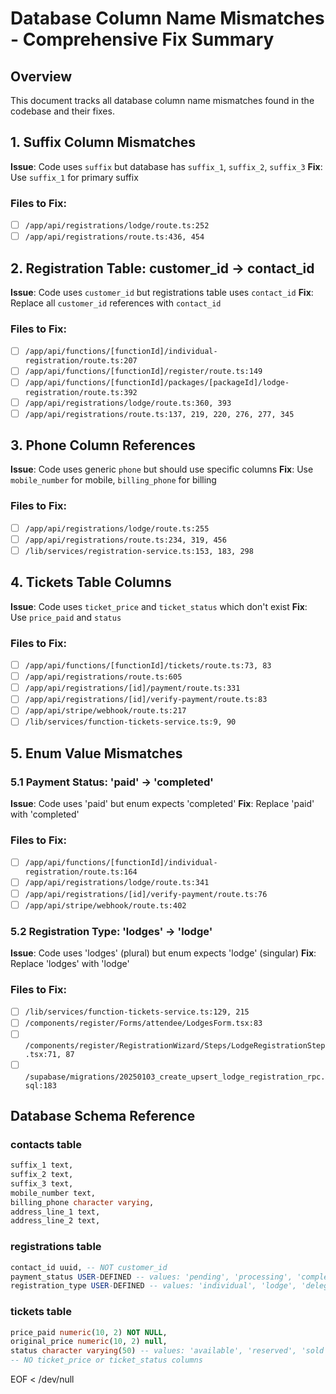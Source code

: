 # Database Column Name Mismatches - Comprehensive Fix Summary

## Overview
This document tracks all database column name mismatches found in the codebase and their fixes.

## 1. Suffix Column Mismatches
**Issue**: Code uses `suffix` but database has `suffix_1`, `suffix_2`, `suffix_3`
**Fix**: Use `suffix_1` for primary suffix

### Files to Fix:
- [ ] `/app/api/registrations/lodge/route.ts:252`
- [ ] `/app/api/registrations/route.ts:436, 454`

## 2. Registration Table: customer_id → contact_id
**Issue**: Code uses `customer_id` but registrations table uses `contact_id`
**Fix**: Replace all `customer_id` references with `contact_id`

### Files to Fix:
- [ ] `/app/api/functions/[functionId]/individual-registration/route.ts:207`
- [ ] `/app/api/functions/[functionId]/register/route.ts:149`
- [ ] `/app/api/functions/[functionId]/packages/[packageId]/lodge-registration/route.ts:392`
- [ ] `/app/api/registrations/lodge/route.ts:360, 393`
- [ ] `/app/api/registrations/route.ts:137, 219, 220, 276, 277, 345`

## 3. Phone Column References
**Issue**: Code uses generic `phone` but should use specific columns
**Fix**: Use `mobile_number` for mobile, `billing_phone` for billing

### Files to Fix:
- [ ] `/app/api/registrations/lodge/route.ts:255`
- [ ] `/app/api/registrations/route.ts:234, 319, 456`
- [ ] `/lib/services/registration-service.ts:153, 183, 298`

## 4. Tickets Table Columns
**Issue**: Code uses `ticket_price` and `ticket_status` which don't exist
**Fix**: Use `price_paid` and `status`

### Files to Fix:
- [ ] `/app/api/functions/[functionId]/tickets/route.ts:73, 83`
- [ ] `/app/api/registrations/route.ts:605`
- [ ] `/app/api/registrations/[id]/payment/route.ts:331`
- [ ] `/app/api/registrations/[id]/verify-payment/route.ts:83`
- [ ] `/app/api/stripe/webhook/route.ts:217`
- [ ] `/lib/services/function-tickets-service.ts:9, 90`

## 5. Enum Value Mismatches

### 5.1 Payment Status: 'paid' → 'completed'
**Issue**: Code uses 'paid' but enum expects 'completed'
**Fix**: Replace 'paid' with 'completed'

### Files to Fix:
- [ ] `/app/api/functions/[functionId]/individual-registration/route.ts:164`
- [ ] `/app/api/registrations/lodge/route.ts:341`
- [ ] `/app/api/registrations/[id]/verify-payment/route.ts:76`
- [ ] `/app/api/stripe/webhook/route.ts:402`

### 5.2 Registration Type: 'lodges' → 'lodge'
**Issue**: Code uses 'lodges' (plural) but enum expects 'lodge' (singular)
**Fix**: Replace 'lodges' with 'lodge'

### Files to Fix:
- [ ] `/lib/services/function-tickets-service.ts:129, 215`
- [ ] `/components/register/Forms/attendee/LodgesForm.tsx:83`
- [ ] `/components/register/RegistrationWizard/Steps/LodgeRegistrationStep.tsx:71, 87`
- [ ] `/supabase/migrations/20250103_create_upsert_lodge_registration_rpc.sql:183`

## Database Schema Reference

### contacts table
```sql
suffix_1 text,
suffix_2 text, 
suffix_3 text,
mobile_number text,
billing_phone character varying,
address_line_1 text,
address_line_2 text,
```

### registrations table
```sql
contact_id uuid, -- NOT customer_id
payment_status USER-DEFINED -- values: 'pending', 'processing', 'completed', 'failed', 'cancelled', 'refunded', 'partially_refunded', 'expired'
registration_type USER-DEFINED -- values: 'individual', 'lodge', 'delegation'
```

### tickets table
```sql
price_paid numeric(10, 2) NOT NULL,
original_price numeric(10, 2) null,
status character varying(50) -- values: 'available', 'reserved', 'sold', 'used', 'cancelled'
-- NO ticket_price or ticket_status columns
```
EOF < /dev/null
